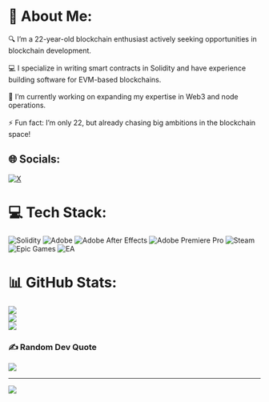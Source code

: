 # 💫 About Me:
🔍 I’m a 22-year-old blockchain enthusiast actively seeking opportunities in blockchain development.<br><br>💻 I specialize in writing smart contracts in Solidity and have experience building software for EVM-based blockchains.<br><br>🌱 I’m currently working on expanding my expertise in Web3 and node operations.<br><br>⚡ Fun fact: I’m only 22, but already chasing big ambitions in the blockchain space!


## 🌐 Socials:
[![X](https://img.shields.io/badge/X-black.svg?logo=X&logoColor=white)](https://x.com/Vladic_ETH) 

# 💻 Tech Stack:
![Solidity](https://img.shields.io/badge/Solidity-%23363636.svg?style=for-the-badge&logo=solidity&logoColor=white) ![Adobe](https://img.shields.io/badge/adobe-%23FF0000.svg?style=for-the-badge&logo=adobe&logoColor=white) ![Adobe After Effects](https://img.shields.io/badge/Adobe%20After%20Effects-9999FF.svg?style=for-the-badge&logo=Adobe%20After%20Effects&logoColor=white) ![Adobe Premiere Pro](https://img.shields.io/badge/Adobe%20Premiere%20Pro-9999FF.svg?style=for-the-badge&logo=Adobe%20Premiere%20Pro&logoColor=white) ![Steam](https://img.shields.io/badge/steam-%23000000.svg?style=for-the-badge&logo=steam&logoColor=white) ![Epic Games](https://img.shields.io/badge/epicgames-%23313131.svg?style=for-the-badge&logo=epicgames&logoColor=white) ![EA](https://img.shields.io/badge/ea-%23000000.svg?style=for-the-badge&logo=ea&logoColor=white)
# 📊 GitHub Stats:
![](https://github-readme-stats.vercel.app/api?username=Vladic20&theme=dark&hide_border=false&include_all_commits=true&count_private=true)<br/>
![](https://nirzak-streak-stats.vercel.app/?user=Vladic20&theme=dark&hide_border=false)<br/>
![](https://github-readme-stats.vercel.app/api/top-langs/?username=Vladic20&theme=dark&hide_border=false&include_all_commits=true&count_private=true&layout=compact)

### ✍️ Random Dev Quote
![](https://quotes-github-readme.vercel.app/api?type=horizontal&theme=radical)

---
[![](https://visitcount.itsvg.in/api?id=Vladic20&icon=0&color=0)](https://visitcount.itsvg.in)

<!-- Proudly created with GPRM ( https://gprm.itsvg.in ) -->
